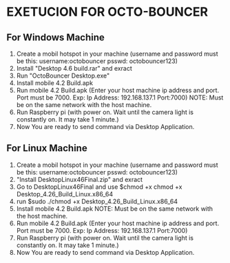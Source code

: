 # EXETUCION FOR OCTO-BOUNCER
## For Windows Machine
1. Create a mobil hotspot in your machine (username and password must be this: username:octobouncer psswd: octobouncer123)
2. Install "Desktop 4.6 build.rar" and exract
3. Run "OctoBouncer Desktop.exe"
4. Install mobile 4.2 Build.apk
5. Run mobile 4.2 Build.apk (Enter your host machine ip address and port. Port must be 7000. Exp: Ip Address: 192.168.137.1 Port:7000)
   NOTE: Must be on the same network with the host machine.
6. Run Raspberry pi (with power on. Wait until the camera light is constantly on. It may take 1 minute.)
7. Now You are ready to send command via Desktop Application.

## For Linux Machine
1. Create a mobil hotspot in your machine (username and password must be this: username:octobouncer psswd: octobouncer123)
2. "Install DesktopLinux46Final.zip" and exract
3. Go to DesktopLinux46Final and use $chmod +x chmod +x Desktop_4.26_Build_Linux.x86_64
4. run $sudo ./chmod +x Desktop_4.26_Build_Linux.x86_64 
5. Install mobile 4.2 Build.apk
   NOTE: Must be on the same network with the host machine.
6. Run mobile 4.2 Build.apk (Enter your host machine ip address and port. Port must be 7000. Exp: Ip Address: 192.168.137.1 Port:7000)
7. Run Raspberry pi (with power on. Wait until the camera light is constantly on. It may take 1 minute.)
8. Now You are ready to send command via Desktop Application.
